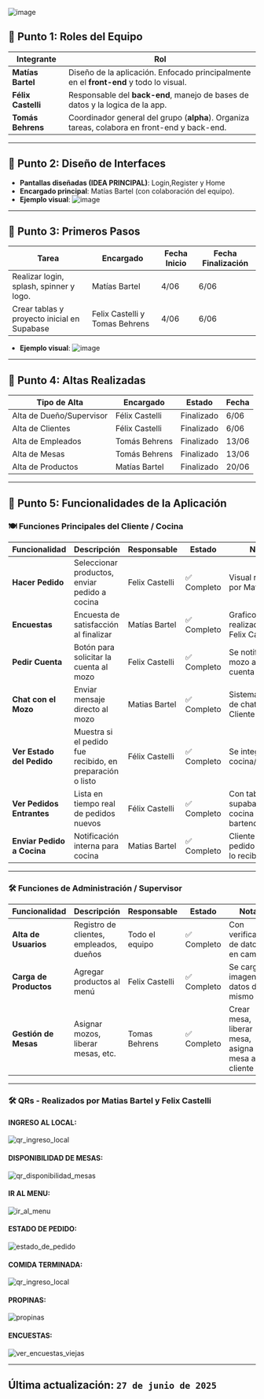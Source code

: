 ![image](https://github.com/user-attachments/assets/13a06235-65c1-40c6-a020-0a577bd80341)

## 📌 Punto 1: Roles del Equipo

| Integrante       | Rol                                                                 |
|------------------|----------------------------------------------------------------------|
| **Matías Bartel** | Diseño de la aplicación. Enfocado principalmente en el **front-end** y todo lo visual. |
| **Félix Castelli** | Responsable del **back-end**, manejo de bases de datos y la logica de la app. |
| **Tomás Behrens** | Coordinador general del grupo (**alpha**). Organiza tareas, colabora en front-end y back-end.|

---

## 📌 Punto 2: Diseño de Interfaces

- **Pantallas diseñadas (IDEA PRINCIPAL)**: Login,Register y Home 
- **Encargado principal**: Matías Bartel (con colaboración del equipo).
- **Ejemplo visual**:
  ![image](https://github.com/user-attachments/assets/349020c4-b72e-49fa-985f-cb766b0628e5)
---

## 📌 Punto 3: Primeros Pasos

| Tarea                                             | Encargado         | Fecha Inicio | Fecha Finalización |
|--------------------------------------------------|--------------------|--------------|---------------------|
| Realizar login, splash, spinner y logo.        | Matías Bartel      | 4/06         | 6/06                |
| Crear tablas y proyecto inicial en Supabase      | Felix Castelli y Tomas Behrens    | 4/06         | 6/06                |
- **Ejemplo visual**:
![image](https://github.com/user-attachments/assets/349e9c1e-cbf9-4d80-a2e8-471250c28944)
---

## 📌 Punto 4: Altas Realizadas

| Tipo de Alta          | Encargado        | Estado     | Fecha        |
|------------------------|------------------|------------|--------------|
| Alta de Dueño/Supervisor         | Félix Castelli   | Finalizado | 6/06            |
| Alta de Clientes       | Félix Castelli   | Finalizado | 6/06            |
| Alta de Empleados      | Tomás Behrens    | Finalizado | 13/06            |
| Alta de Mesas  | Tomás Behrens    | Finalizado | 13/06           |
| Alta de Productos      | Matías Bartel    | Finalizado | 20/06            |
  
---

## 📌 Punto 5: Funcionalidades de la Aplicación

### 🍽️ Funciones Principales del Cliente / Cocina

| Funcionalidad           | Descripción                                                | Responsable       | Estado      | Notas                                 |
|-------------------------|------------------------------------------------------------|-------------------|-------------|----------------------------------------|
| **Hacer Pedido**         | Seleccionar productos, enviar pedido a cocina             | Felix Castelli     | ✅ Completo  | Visual realizado por Matias Bartel    |
| **Encuestas**            | Encuesta de satisfacción al finalizar                     | Matías Bartel     | ✅ Completo | Graficos realizados por Felix Castelli  |
| **Pedir Cuenta**         | Botón para solicitar la cuenta al mozo                    | Felix Castelli     | ✅ Completo  | Se notifica al mozo al pedir cuenta   |
| **Chat con el Mozo**     | Enviar mensaje directo al mozo                  | Matias Bartel    | ✅ Completo | Sistema básico de chat entre Cliente y Mozo        |
| **Ver Estado del Pedido**| Muestra si el pedido fue recibido, en preparación o listo | Félix Castelli    | ✅ Completo  | Se integro con cocina/bartender        |
| **Ver Pedidos Entrantes**| Lista en tiempo real de pedidos nuevos         | Félix Castelli   | ✅ Completo  | Con tabla en supabase, lo ve cocina y bartender    |
| **Enviar Pedido a Cocina**| Notificación interna para cocina              | Matias Bartel    | ✅ Completo | Cliente realiza pedido y cocina lo recibe.          |
---

### 🛠️ Funciones de Administración / Supervisor

| Funcionalidad             | Descripción                                      | Responsable      | Estado      | Notas                            |
|---------------------------|--------------------------------------------------|------------------|-------------|-----------------------------------|
| **Alta de Usuarios**      | Registro de clientes, empleados, dueños         | Todo el equipo   | ✅ Completo  | Con verificación de datos en campos |
| **Carga de Productos**    | Agregar productos al menú                       | Felix Castelli   | ✅ Completo  | Se carga imagen + datos del mismo   |
| **Gestión de Mesas**      | Asignar mozos, liberar mesas, etc.              | Tomas Behrens    | ✅ Completo | Crear mesa, liberar mesa, asigna una mesa al cliente |
---
### 🛠️ QRs - Realizados por Matias Bartel y Felix Castelli

#### INGRESO AL LOCAL:

![qr_ingreso_local](https://github.com/user-attachments/assets/cf1a344e-3970-4356-8037-f3aeec856c30)

#### DISPONIBILIDAD DE MESAS:

![qr_disponibilidad_mesas](https://github.com/user-attachments/assets/6141f872-15b8-4d4c-8dfc-4e2a15b332cf)

#### IR AL MENU:

![ir_al_menu](https://github.com/user-attachments/assets/2ec0e9a2-c9bf-4ca8-bba4-a5558ea621e0)

#### ESTADO DE PEDIDO:

![estado_de_pedido](https://github.com/user-attachments/assets/98efe373-10ef-4761-912d-d49bde0fd1df)

#### COMIDA TERMINADA:

![qr_ingreso_local](https://github.com/user-attachments/assets/cf1a344e-3970-4356-8037-f3aeec856c30)

#### PROPINAS:

![propinas](https://github.com/user-attachments/assets/ae9272be-5b13-4709-a654-8c6d026dbb28)

#### ENCUESTAS:

![ver_encuestas_viejas](https://github.com/user-attachments/assets/b7bc32f2-1c45-4f08-ad42-9655fec29642)

---

**Última actualización**: `27 de junio de 2025`
---


